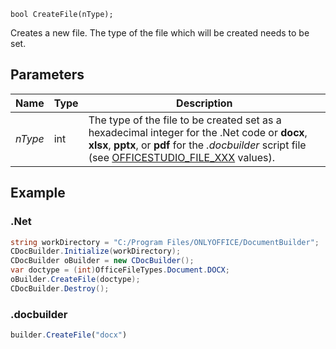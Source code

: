 `bool CreateFile(nType);`

Creates a new file. The type of the file which will be created needs to be set.

## Parameters

| Name    | Type | Description                                                                                                                                                                                                                                                       |
| ------- | ---- | ----------------------------------------------------------------------------------------------------------------------------------------------------------------------------------------------------------------------------------------------------------------- |
| *nType* | int  | The type of the file to be created set as a hexadecimal integer for the .Net code or **docx**, **xlsx**, **pptx**, or **pdf** for the *.docbuilder* script file (see [OFFICESTUDIO\_FILE\_XXX](../../../../Builder%20App/Overview/index.md#format-types) values). |

## Example

### .Net

```cs
string workDirectory = "C:/Program Files/ONLYOFFICE/DocumentBuilder";
CDocBuilder.Initialize(workDirectory);
CDocBuilder oBuilder = new CDocBuilder();
var doctype = (int)OfficeFileTypes.Document.DOCX;
oBuilder.CreateFile(doctype);
CDocBuilder.Destroy();
```

### .docbuilder

```ts
builder.CreateFile("docx")
```
